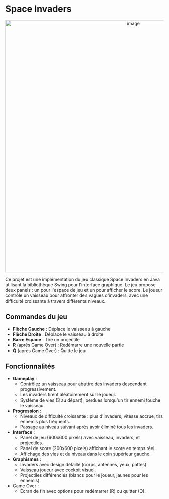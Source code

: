 # Space Invaders
<div align="center">
  <img width="799" alt="image" src="https://github.com/user-attachments/assets/369921f3-7e56-45d4-975b-c2c7729f4c8d" />
</div>

Ce projet est une implémentation du jeu classique Space Invaders en Java utilisant la bibliothèque Swing pour l'interface graphique. Le jeu propose deux panels : un pour l'espace de jeu et un pour afficher le score. Le joueur contrôle un vaisseau pour affronter des vagues d'invaders, avec une difficulté croissante à travers différents niveaux.

## Commandes du jeu
* **Flèche Gauche** : Déplace le vaisseau à gauche
* **Flèche Droite** : Déplace le vaisseau à droite
* **Barre Espace** : Tire un projectile
* **R** (après Game Over) : Redémarre une nouvelle partie
* **Q** (après Game Over) : Quitte le jeu

## Fonctionnalités
* **Gameplay** :
  * Contrôlez un vaisseau pour abattre des invaders descendant progressivement.
  * Les invaders tirent aléatoirement sur le joueur.
  * Système de vies (3 au départ), perdues lorsqu'un tir ennemi touche le vaisseau.
* **Progression** :
  * Niveaux de difficulté croissante : plus d'invaders, vitesse accrue, tirs ennemis plus fréquents.
  * Passage au niveau suivant après avoir éliminé tous les invaders.
* **Interface** :
  * Panel de jeu (600x600 pixels) avec vaisseau, invaders, et projectiles.
  * Panel de score (200x600 pixels) affichant le score en temps réel.
  * Affichage des vies et du niveau dans le coin supérieur gauche.
* **Graphismes** :
  * Invaders avec design détaillé (corps, antennes, yeux, pattes).
  * Vaisseau joueur avec cockpit visuel.
  * Projectiles différenciés (blancs pour le joueur, jaunes pour les ennemis).
* Game Over :
  * Écran de fin avec options pour redémarrer (R) ou quitter (Q).